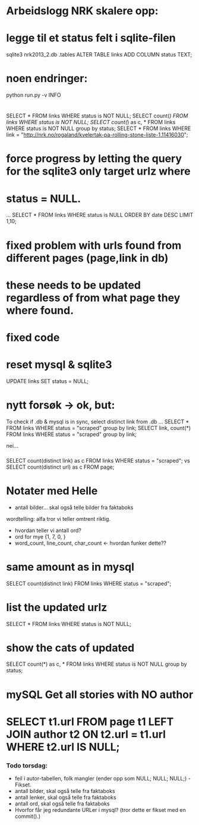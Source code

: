  # Arbeidslogg NRK skalere opp:

# legge til et status felt i sqlite-filen
 sqlite3 nrk2013_2.db
 .tables
 ALTER TABLE links ADD COLUMN status TEXT;

# noen endringer:
python run.py -v INFO


# 
SELECT * FROM links WHERE status is NOT NULL;
SELECT count(*) FROM links WHERE status is NOT NULL;
SELECT count(*) as c, * FROM links WHERE status is NOT NULL group by status;
SELECT * FROM links WHERE link = "http://nrk.no/rogaland/kvelertak-pa-rolling-stone-liste-1.11416030";

# force progress by letting the query for the sqlite3 only target urlz where 
# status = NULL.

...
SELECT * FROM links WHERE status is NULL ORDER BY date DESC LIMIT 1,10;


# fixed problem with urls found from different pages (page,link in db)
# these needs to be updated regardless of from what page they where found.

# fixed code
# reset mysql & sqlite3 
UPDATE links SET status = NULL;

# nytt forsøk -> ok, but:
To check if .db & mysql is in sync, select distinct link from .db
...
SELECT * FROM links WHERE status = "scraped" group by link;
SELECT link, count(*) FROM links WHERE status = "scraped" group by link;

nei... 
### 

SELECT count(distinct link) as c FROM links WHERE status = "scraped";
vs
SELECT count(distinct url) as c FROM page;

# Notater med Helle
- antall bilder... skal også telle bilder fra faktaboks

wordtelling: alfa tror vi teller omtrent riktig. 
- hvordan teller vi antall ord?
- ord for mye {1, 7, 0, }
- word_count, line_count, char_count <- hvordan funker dette?? 

# same amount as in mysql
SELECT count(distinct link) FROM links WHERE status = "scraped"; 
# list the updated urlz
SELECT * FROM links WHERE status is NOT NULL;
# show the cats of updated 
SELECT count(*) as c, * FROM links WHERE status is NOT NULL group by status;


# mySQL Get all stories with NO author
# SELECT t1.url FROM page t1 LEFT JOIN author t2 ON t2.url = t1.url WHERE t2.url IS NULL;


### Todo torsdag:
- feil i autor-tabellen, folk mangler (ender opp som NULL; NULL; NULL;)
	-Fikset.
- antall bilder, skal også telle fra faktaboks
- antall lenker, skal også telle fra faktaboks
- antall ord, skal også telle fra faktaboks
- Hvorfor får jeg redundante URLer i mysql? 
	(tror dette er fikset med en commit().)










